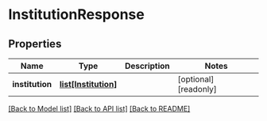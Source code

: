 # InstitutionResponse


## Properties
Name | Type | Description | Notes
------------ | ------------- | ------------- | -------------
**institution** | [**list[Institution]**](Institution.md) |  | [optional] [readonly] 

[[Back to Model list]](../README.md#documentation-for-models) [[Back to API list]](../README.md#documentation-for-api-endpoints) [[Back to README]](../README.md)


